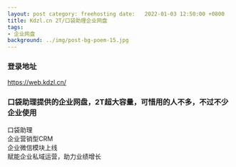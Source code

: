 ```yaml
---
layout: post category: freehosting date:   2022-01-03 12:50:00 +0800
title: Kdzl.cn 2T/口袋助理企业网盘
tags:
- 企业网盘
background: ../img/post-bg-poem-15.jpg
---
```


### 登录地址<br>
https://web.kdzl.cn/

### 口袋助理提供的企业网盘，2T超大容量，可惜用的人不多，不过不少企业使用<br>

口袋助理<br>
企业营销型CRM<br>
企业微信模块上线<br>
赋能企业私域运营，助力业绩增长<br>

